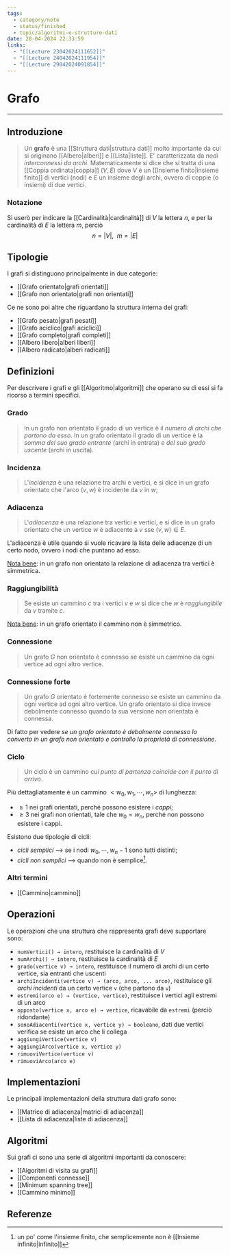 ```yaml
---
tags:
  - category/note
  - status/finished
  - topic/algoritmi-e-strutture-dati
date: 28-04-2024 22:33:59
links:
  - "[[Lecture 23042024111652]]"
  - "[[Lecture 24042024111954]]"
  - "[[Lecture 29042024091854]]"
---
```

# Grafo
---
## Introduzione
> Un **grafo** è una [[Struttura dati|struttura dati]] molto importante da cui si originano [[Albero|alberi]] e [[Lista|liste]]. E' caratterizzata da _nodi interconnessi da archi_. Matematicamente si dice che si tratta di una [[Coppia ordinata|coppia]] $(V, E)$ dove $V$ è un [[Insieme finito|insieme finito]] di vertici (nodi) e $E$ un insieme degli archi, ovvero di coppie (o insiemi) di due vertici.

### Notazione
Si userò per indicare la [[Cardinalità|cardinalità]] di $V$ la lettera $n$, e per la cardinalità di $E$ la lettera $m$, perciò
$$n = |V|, \ \ m = |E|$$

## Tipologie
I grafi si distinguono principalmente in due categorie:
- [[Grafo orientato|grafi orientati]]
- [[Grafo non orientato|grafi non orientati]]

Ce ne sono poi altre che riguardano la struttura interna dei grafi:
- [[Grafo pesato|grafi pesati]]
- [[Grafo aciclico|grafi aciclici]]
- [[Grafo completo|grafi completi]]
- [[Albero libero|alberi liberi]]
- [[Albero radicato|alberi radicati]]

## Definizioni
Per descrivere i grafi e gli [[Algoritmo|algoritmi]] che operano su di essi si fa ricorso a termini specifici.

### Grado
> In un grafo non orientato il grado di un vertice è il _numero di archi che partono da esso_.
> In un grafo orientato il grado di un vertice è la _somma del suo grado entrante_ (archi in entrata) _e del suo grado uscente_ (archi in uscita).

### Incidenza
> L'_incidenza_ è una relazione tra archi e vertici, e si dice in un grafo orientato che l'arco $(v, w)$ è incidente da $v$ in $w$;

### Adiacenza
> L'_adiacenza_ è una relazione tra vertici e vertici, e si dice in un grafo orientato che un vertice $w$ è adiacente a $v$ sse $(v, w) \in E$.

L'adiacenza è utile quando si vuole ricavare la lista delle adiacenze di un certo nodo, ovvero i nodi che puntano ad esso.

<u>Nota bene</u>: in un grafo non orientato la relazione di adiacenza tra vertici è simmetrica.

### Raggiungibilità
> Se esiste un cammino $c$ tra i vertici $v$ e $w$ si dice che $w$ è _raggiungibile_ da $v$ tramite $c$.

<u>Nota bene</u>: in un grafo orientato il cammino non è simmetrico.

### Connessione
> Un grafo $G$ non orientato è connesso se esiste un cammino da ogni vertice ad ogni altro vertice.

### Connessione forte
> Un grafo $G$ orientato è fortemente connesso se esiste un cammino da ogni vertice ad ogni altro vertice. Un grafo orientato si dice invece debolmente connesso quando la sua versione non orientata è connessa.

Di fatto per vedere _se un grafo orientato è debolmente connesso lo converto in un grafo non orientato e controllo la proprietà di connessione_.

### Ciclo
> Un ciclo è un cammino cui _punto di partenza coincide con il punto di arrivo_.

Più dettagliatamente è un cammino $<w_{0}, w_{1}, \cdots, w_{n}>$ di lunghezza:
- $\geq 1$ nei grafi orientati, perché possono esistere i _cappi_;
- $\geq 3$ nei grafi non orientati, tale che $w_{0} = w_{n}$, perché non possono esistere i cappi.

Esistono due tipologie di cicli:
- _cicli semplici_ --> se i nodi $w_{0}, \cdots, w_n-1$ sono tutti distinti;
- _cicli non semplici_ --> quando non è semplice[^1].

### Altri termini
- [[Cammino|cammino]]

## Operazioni
Le operazioni che una struttura che rappresenta grafi deve supportare sono:
- `numVertici() → intero`, restituisce la cardinalità di $V$
- `numArchi() → intero`, restituisce la cardinalità di $E$
- `grado(vertice v) → intero`, restituisce il numero di archi di un certo vertice, sia entranti che uscenti
- `archiIncidenti(vertice v) → (arco, arco, ... arco)`, restituisce gli _archi incidenti_ da un certo vertice `v` (che partono da `v`)
- `estremi(arco e) → (vertice, vertice)`, restituisce i vertici agli estremi di un arco
- `opposto(vertice x, arco e) → vertice`, ricavabile da `estremi` (perciò ridondante)
- `sonoAdiacenti(vertice x, vertice y) → booleano`, dati due vertici verifica se esiste un arco che li collega
- `aggiungiVertice(vertice v)`
- `aggiungiArco(vertice x, vertice y)`
- `rimuoviVertice(vertice v)`
- `rimuoviArco(arco e)`

## Implementazioni
Le principali implementazioni della struttura dati grafo sono:
- [[Matrice di adiacenza|matrici di adiacenza]]
- [[Lista di adiacenza|liste di adiacenza]]

## Algoritmi
Sui grafi ci sono una serie di algoritmi importanti da conoscere:
- [[Algoritmi di visita su grafi]]
- [[Componenti connesse]]
- [[Minimum spanning tree]]
- [[Cammino minimo]]

## Referenze
[^1]: un po' come l'insieme finito, che semplicemente non è [[Insieme infinito|infinito]]